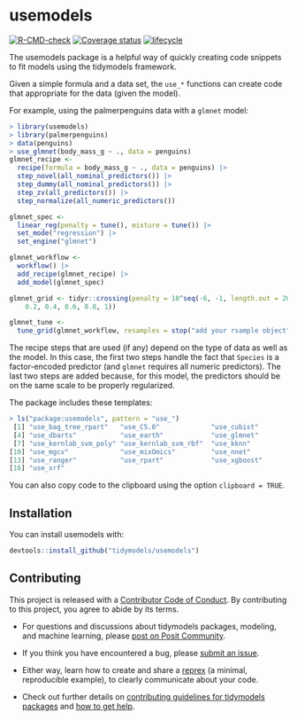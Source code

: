 
<!-- README.md is generated from README.Rmd. Please edit that file -->

# usemodels

<!-- badges: start -->

[![R-CMD-check](https://github.com/tidymodels/usemodels/actions/workflows/R-CMD-check.yaml/badge.svg)](https://github.com/tidymodels/usemodels/actions/workflows/R-CMD-check.yaml)
[![Coverage
status](https://codecov.io/gh/tidymodels/usemodels/branch/main/graph/badge.svg)](https://app.codecov.io/github/tidymodels/usemodels?branch=main)
[![lifecycle](https://img.shields.io/badge/lifecycle-maturing-blue.svg)](https://lifecycle.r-lib.org/articles/stages.html)
<!-- badges: end -->

The usemodels package is a helpful way of quickly creating code snippets
to fit models using the tidymodels framework.

Given a simple formula and a data set, the `use_*` functions can create
code that appropriate for the data (given the model).

For example, using the palmerpenguins data with a `glmnet` model:

``` r
> library(usemodels)
> library(palmerpenguins)
> data(penguins)
> use_glmnet(body_mass_g ~ ., data = penguins)
glmnet_recipe <- 
  recipe(formula = body_mass_g ~ ., data = penguins) |> 
  step_novel(all_nominal_predictors()) |> 
  step_dummy(all_nominal_predictors()) |> 
  step_zv(all_predictors()) |> 
  step_normalize(all_numeric_predictors()) 

glmnet_spec <- 
  linear_reg(penalty = tune(), mixture = tune()) |> 
  set_mode("regression") |> 
  set_engine("glmnet") 

glmnet_workflow <- 
  workflow() |> 
  add_recipe(glmnet_recipe) |> 
  add_model(glmnet_spec) 

glmnet_grid <- tidyr::crossing(penalty = 10^seq(-6, -1, length.out = 20), mixture = c(0.05, 
    0.2, 0.4, 0.6, 0.8, 1)) 

glmnet_tune <- 
  tune_grid(glmnet_workflow, resamples = stop("add your rsample object"), grid = glmnet_grid) 
```

The recipe steps that are used (if any) depend on the type of data as
well as the model. In this case, the first two steps handle the fact
that `Species` is a factor-encoded predictor (and `glmnet` requires all
numeric predictors). The last two steps are added because, for this
model, the predictors should be on the same scale to be properly
regularized.

The package includes these templates:

``` r
> ls("package:usemodels", pattern = "use_")
 [1] "use_bag_tree_rpart"   "use_C5.0"             "use_cubist"          
 [4] "use_dbarts"           "use_earth"            "use_glmnet"          
 [7] "use_kernlab_svm_poly" "use_kernlab_svm_rbf"  "use_kknn"            
[10] "use_mgcv"             "use_mixOmics"         "use_nnet"            
[13] "use_ranger"           "use_rpart"            "use_xgboost"         
[16] "use_xrf"             
```

You can also copy code to the clipboard using the option
`clipboard = TRUE`.

## Installation

You can install usemodels with:

``` r
devtools::install_github("tidymodels/usemodels")
```

## Contributing

This project is released with a [Contributor Code of
Conduct](https://contributor-covenant.org/version/2/1/CODE_OF_CONDUCT.html).
By contributing to this project, you agree to abide by its terms.

- For questions and discussions about tidymodels packages, modeling, and
  machine learning, please [post on Posit
  Community](https://forum.posit.co/new-topic?category_id=15&tags=tidymodels,question).

- If you think you have encountered a bug, please [submit an
  issue](https://github.com/tidymodels/usemodels/issues).

- Either way, learn how to create and share a
  [reprex](https://reprex.tidyverse.org/articles/articles/learn-reprex.html)
  (a minimal, reproducible example), to clearly communicate about your
  code.

- Check out further details on [contributing guidelines for tidymodels
  packages](https://www.tidymodels.org/contribute/) and [how to get
  help](https://www.tidymodels.org/help/).
